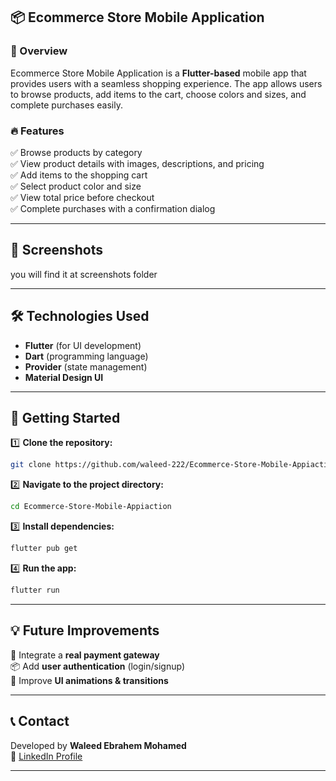 ## 📦 Ecommerce Store Mobile Application

### 📌 Overview  
Ecommerce Store Mobile Application is a **Flutter-based** mobile app that provides users with a seamless shopping experience. The app allows users to browse products, add items to the cart, choose colors and sizes, and complete purchases easily.

### 🔥 Features  
✅ Browse products by category  
✅ View product details with images, descriptions, and pricing  
✅ Add items to the shopping cart  
✅ Select product color and size  
✅ View total price before checkout  
✅ Complete purchases with a confirmation dialog  

---

## 📸 Screenshots  

you will find it at screenshots folder

---

## 🛠️ Technologies Used  
- **Flutter** (for UI development)  
- **Dart** (programming language)  
- **Provider** (state management)  
- **Material Design UI**  

---

## 🚀 Getting Started  

1️⃣ **Clone the repository:**  
```sh
git clone https://github.com/waleed-222/Ecommerce-Store-Mobile-Appiaction.git
```

2️⃣ **Navigate to the project directory:**  
```sh
cd Ecommerce-Store-Mobile-Appiaction
```

3️⃣ **Install dependencies:**  
```sh
flutter pub get
```

4️⃣ **Run the app:**  
```sh
flutter run
```

---

## 💡 Future Improvements  
🚀 Integrate a **real payment gateway**  
📦 Add **user authentication** (login/signup)  
🎨 Improve **UI animations & transitions**  

---

## 📞 Contact  
Developed by **Waleed Ebrahem Mohamed**  
🔗 [LinkedIn Profile](https://www.linkedin.com/in/waleed-ebrahem-46624a1b2/)  

---

